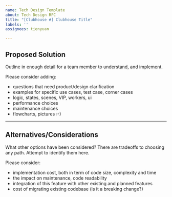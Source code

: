 ```yaml
---
name: Tech Design Template
about: Tech Design RFC
title: "[Clubhouse #] Clubhouse Title"
labels: ''
assignees: tienyuan

---
```


## Proposed Solution
Outline in enough detail for a team member to understand, and implement. 

Please consider adding:
- questions that need product/design clarification
- examples for specific use cases, test case, corner cases
- logic, states, scenes, VIP, workers, ui
- performance choices
- maintenance choices
- flowcharts, pictures :-)

---

## Alternatives/Considerations
What other options have been considered? There are tradeoffs to choosing any path. Attempt to identify them here.

Please consider:
- implementation cost, both in term of code size, complexity and time
- the impact on maintenance, code readability
- integration of this feature with other existing and planned features
- cost of migrating existing codebase (is it a breaking change?)
